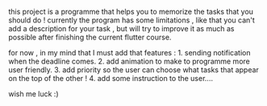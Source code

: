 this project is a programme that helps you to memorize the tasks that you should do !
currently the program has some limitations , like that you can't add a description for your task , but will try to improve it as much as possible after finishing the current flutter course.

for now , in my mind that I must add that features : 
    1. sending notification when the deadline comes.
    2. add animation to make to programme more user friendly.
    3. add priority so the user can choose what tasks that appear on the top of the other !
    4. add some instruction to the user....

wish me luck :)
